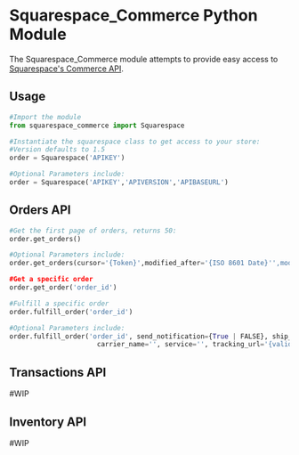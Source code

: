 # Squarespace_Commerce Python Module

The Squarespace_Commerce module attempts to provide easy access to [Squarespace's Commerce API](http://developers.squarespace.com/commerce-api
).

## Usage
````python
#Import the module
from squarespace_commerce import Squarespace
````


````python
#Instantiate the squarespace class to get access to your store:
#Version defaults to 1.5
order = Squarespace('APIKEY')

#Optional Parameters include:
order = Squarespace('APIKEY','APIVERSION','APIBASEURL')
````
## Orders API
````python
#Get the first page of orders, returns 50:
order.get_orders()

#Optional Parameters include:
order.get_orders(cursor='{Token}',modified_after='{ISO 8601 Date}'',modified_before='{ISO 8601 Date}',fulfillment_status='{PENDING | FULFILLED | CANCELLED}')

#Get a specific order
order.get_order('order_id')

#Fulfill a specific order
order.fulfill_order('order_id')

#Optional Parameters include:
order.fulfill_order('order_id', send_notification={True | FALSE}, ship_date={ISO 8601 Date}, tracking_number='',
                      carrier_name='', service='', tracking_url='{valid_url}'):
````
## Transactions API
#WIP


## Inventory API
#WIP
